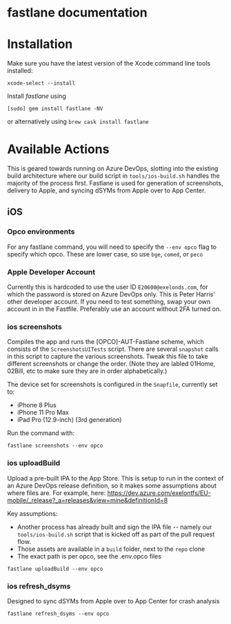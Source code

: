 fastlane documentation
================
# Installation

Make sure you have the latest version of the Xcode command line tools installed:

```
xcode-select --install
```

Install _fastlane_ using
```
[sudo] gem install fastlane -NV
```
or alternatively using `brew cask install fastlane`


# Available Actions

This is geared towards running on Azure DevOps, slotting into the existing build architecture where our build script in `tools/ios-build.sh` handles the majority of the process first. Fastlane is used for generation of screenshots, delivery to Apple, and syncing dSYMs from Apple over to App Center.

## iOS

### Opco environments

For any fastlane command, you will need to specify the `--env opco` flag to specify which opco. These are lower case, so use `bge`, `comed`, or `peco`

### Apple Developer Account

Currently this is hardcoded to use the user ID `E20600@exelonds.com`, for which the password is stored on Azure DevOps only. This is Peter Harris' other developer account. If you need to test something, swap your own account in in the Fastfile. Preferably use an account without 2FA turned on.

### ios screenshots

Compiles the app and runs the [OPCO]-AUT-Fastlane scheme, which consists of the `ScreenshotsUITests` script. There are several `snapshot` calls in this script to capture the various screenshots. Tweak this file to take different screenshots or change the order. (Note they are labled 01Home, 02Bill, etc to make sure they are in order alphabetically.)

The device set for screenshots is configured in the `Snapfile`, currently set to:

* iPhone 8 Plus
* iPhone 11 Pro Max
* iPad Pro (12.9-inch) (3rd generation)

Run the command with:

```
fastlane screenshots --env opco
```

### ios uploadBuild


Upload a pre-built IPA to the App Store. This is setup to run in the context of an Azure DevOps release definition, so it makes some assumptions about where files are. For example, here: https://dev.azure.com/exelontfs/EU-mobile/_release?_a=releases&view=mine&definitionId=8

Key assumptions:

* Another process has already built and sign the IPA file -- namely our `tools/ios-build.sh` script that is kicked off as part of the pull request flow.
* Those assets are available in a `build` folder, next to the `repo` clone
* The exact path is per opco, see the .env.opco files

```
fastlane uploadBuild --env opco
```

### ios refresh_dsyms

Designed to sync dSYMs from Apple over to App Center for crash analysis

```
fastlane refresh_dsyms --env opco
```
